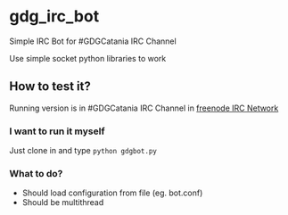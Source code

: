 # gdg_irc_bot
Simple IRC Bot for #GDGCatania IRC Channel

Use simple socket python libraries to work

## How to test it?

Running version is in #GDGCatania IRC Channel in [freenode IRC Network](https://webchat.freenode.net/)

### I want to run it myself 

Just clone in and type `python gdgbot.py`

### What to do?

* Should load configuration from file (eg. bot.conf)
* Should be multithread



